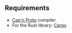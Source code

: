 ## Requirements

- [Cap'n Proto](https://capnproto.org) compiler
- For the Rust library: [Cargo](https://www.rust-lang.org/tools/install)

